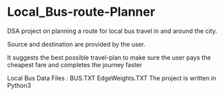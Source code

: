 # Local_Bus-route-Planner

DSA project on planning a route for local bus travel in and around the city. 

Source and destination are provided by the user. 

It suggests the best possible travel-plan to make sure the user pays the cheapest fare and  completes the journey faster

Local Bus Data Files : BUS.TXT EdgeWeights.TXT
The project is written in Python3
